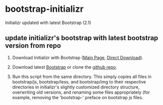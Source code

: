 bootstrap-initializr
====================

Initializr updated with latest Bootstrap (2.1)


## update initializr's bootstrap with latest bootstrap version from repo
 
1.  Download Initializr with Bootstrap ([Main Page][1], [Direct Download][2]).

2.  Download latest [Bootstrap][3] or clone the [github repo][4].

3.  Run this script from the same directory.  This simply copies all files in 
bootstrap/js, bootstrap/less, and bootstrap/img to their respective directories
in initializr's slightly customized directory structure, overwriting old versions, 
and renaming some files appropriately (for example, removing the 'bootstrap-' preface 
on bootstrap js files.


[1]:    http://www.initializr.com
[2]:    http://www.initializr.com/builder?mode=less&boot-hero&h5bp-htaccess&h5bp-nginx&h5bp-webconfig&h5bp-chromeframe&h5bp-analytics&h5bp-build&h5bp-iecond&h5bp-favicon&h5bp-appletouchicons&h5bp-scripts&h5bp-robots&h5bp-humans&h5bp-404&h5bp-adobecrossdomain&jquery&modernizrrespond&boot-css&boot-scripts
[3]:    http://twitter.github.com/bootstrap/
[4]:    https://github.com/twitter/bootstrap
